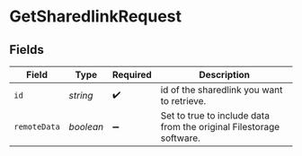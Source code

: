 # GetSharedlinkRequest


## Fields

| Field                                                               | Type                                                                | Required                                                            | Description                                                         |
| ------------------------------------------------------------------- | ------------------------------------------------------------------- | ------------------------------------------------------------------- | ------------------------------------------------------------------- |
| `id`                                                                | *string*                                                            | :heavy_check_mark:                                                  | id of the sharedlink you want to retrieve.                          |
| `remoteData`                                                        | *boolean*                                                           | :heavy_minus_sign:                                                  | Set to true to include data from the original Filestorage software. |